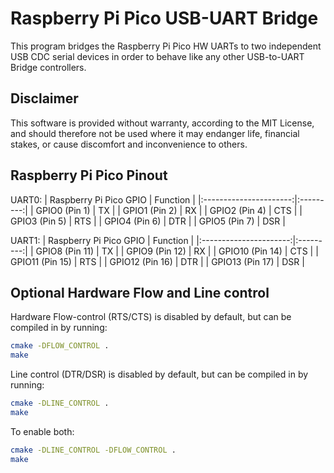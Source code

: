Raspberry Pi Pico USB-UART Bridge
=================================

This program bridges the Raspberry Pi Pico HW UARTs to two independent USB CDC serial devices in order to behave like any other USB-to-UART Bridge controllers.

Disclaimer
----------

This software is provided without warranty, according to the MIT License, and should therefore not be used where it may endanger life, financial stakes, or cause discomfort and inconvenience to others.

Raspberry Pi Pico Pinout
------------------------

UART0:
| Raspberry Pi Pico GPIO | Function  |
|:----------------------:|:---------:|
| GPIO0 (Pin 1)          | TX        |
| GPIO1 (Pin 2)          | RX        |
| GPIO2 (Pin 4)          | CTS       |
| GPIO3 (Pin 5)          | RTS       |
| GPIO4 (Pin 6)          | DTR       |
| GPIO5 (Pin 7)          | DSR       |

UART1:
| Raspberry Pi Pico GPIO | Function  |
|:----------------------:|:---------:|
| GPIO8  (Pin 11)        | TX        |
| GPIO9  (Pin 12)        | RX        |
| GPIO10 (Pin 14)        | CTS       |
| GPIO11 (Pin 15)        | RTS       |
| GPIO12 (Pin 16)        | DTR       |
| GPIO13 (Pin 17)        | DSR       |

Optional Hardware Flow and Line control
------------------------------

Hardware Flow-control (RTS/CTS) is disabled by default, but can be compiled in by running:

``` bash
cmake -DFLOW_CONTROL .
make
```

Line control (DTR/DSR) is disabled by default, but can be compiled in by running:

``` bash
cmake -DLINE_CONTROL .
make
```

To enable both:
``` bash
cmake -DLINE_CONTROL -DFLOW_CONTROL .
make
```
